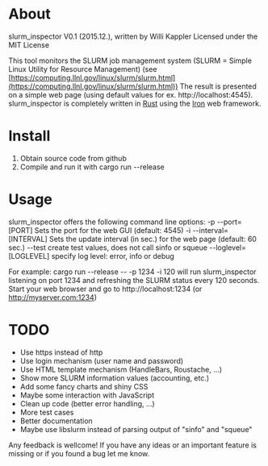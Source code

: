 # About

slurm_inspector V0.1 (2015.12.), written by Willi Kappler
Licensed under the MIT License

This tool monitors the SLURM job management system (SLURM = Simple Linux Utility for Resource Management)
(see [https://computing.llnl.gov/linux/slurm/slurm.html](https://computing.llnl.gov/linux/slurm/slurm.html))
The result is presented on a simple web page (using default values for ex. http://localhost:4545).
slurm_inspector is completely written in [Rust](https://www.rust-lang.org/) using the [Iron](http://ironframework.io/) web framework.

# Install

1. Obtain source code from github
2. Compile and run it with
    cargo run --release

# Usage

slurm_inspector offers the following command line options:
    -p --port=[PORT] Sets the port for the web GUI (default: 4545)
    -i --interval=[INTERVAL] Sets the update interval (in sec.) for the web page (default: 60 sec.)
    --test create test values, does not call sinfo or squeue
    --loglevel=[LOGLEVEL] specify log level: error, info or debug

For example:
    cargo run --release -- -p 1234 -i 120
will run slurm_inspector listening on port 1234 and refreshing the SLURM status every 120 seconds.
Start your web browser and go to http://localhost:1234 (or http://myserver.com:1234)

# TODO
- Use https instead of http
- Use login mechanism (user name and password)
- Use HTML template mechanism (HandleBars, Roustache, ...)
- Show more SLURM information values (accounting, etc.)
- Add some fancy charts and shiny CSS
- Maybe some interaction with JavaScript
- Clean up code (better error handling, ...)
- More test cases
- Better documentation
- Maybe use libslurm instead of parsing output of "sinfo" and "squeue"

Any feedback is wellcome! If you have any ideas or an important feature is missing or if you found a bug let me know.
